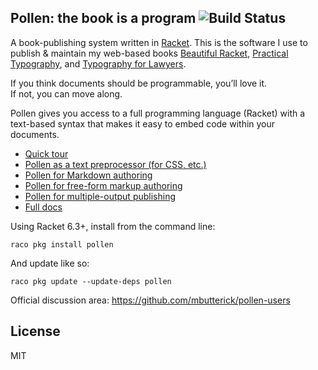 ## Pollen: the book is a program ![Build Status](https://github.com/mbutterick/pollen/workflows/CI/badge.svg)

A book-publishing system written in [Racket](http://racket-lang.org). This is the software I use to publish & maintain my web-based books [Beautiful Racket](http://beautifulracket.com), [Practical Typography](http://practicaltypography.com), and [Typography for Lawyers](http://typographyforlawyers.com).

If you think documents should be programmable, you’ll love it.  
If not, you can move along.

Pollen gives you access to a full programming language (Racket) with a text-based syntax that makes it easy to embed code within your documents.

* [Quick tour](http://pkg-build.racket-lang.org/doc/pollen/quick-tour.html)
* [Pollen as a text preprocessor (for CSS, etc.)](http://pkg-build.racket-lang.org/doc/pollen/first-tutorial.html)
* [Pollen for Markdown authoring](http://pkg-build.racket-lang.org/doc/pollen/second-tutorial.html)
* [Pollen for free-form markup authoring](http://pkg-build.racket-lang.org/doc/pollen/third-tutorial.html)
* [Pollen for multiple-output publishing](http://pkg-build.racket-lang.org/doc/pollen/fourth-tutorial.html)
* [Full docs](http://pkg-build.racket-lang.org/doc/pollen)


Using Racket 6.3+, install from the command line:

    raco pkg install pollen
    
And update like so:

    raco pkg update --update-deps pollen
    
Official discussion area: https://github.com/mbutterick/pollen-users

## License

MIT
